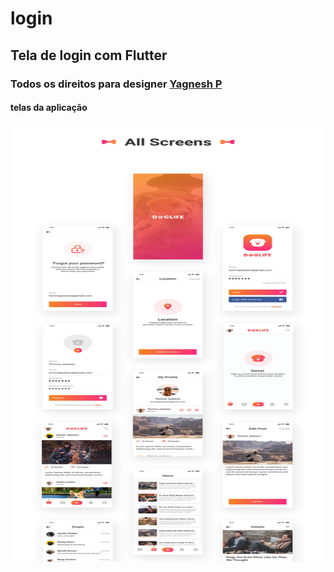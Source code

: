 # login
 

## Tela de login com Flutter

### Todos os direitos para designer [Yagnesh P](https://www.behance.net/gallery/73935801/Doglife-Ui-Kit-Free-for-Adobe-XD)

#### telas da aplicação

<img align="center" width="1200" height="700" src="https://github.com/kleysoncastro/imagem/blob/master/doglife.png">

